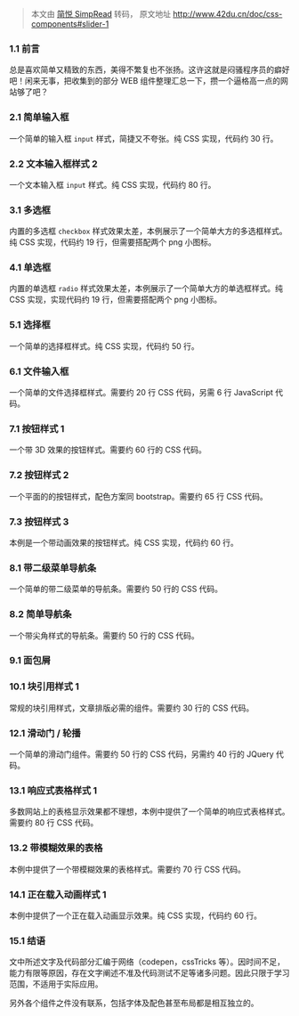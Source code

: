 > 本文由 [简悦 SimpRead](http://ksria.com/simpread/) 转码， 原文地址 http://www.42du.cn/doc/css-components#slider-1

### 1.1 前言

总是喜欢简单又精致的东西，美得不繁复也不张扬。这许这就是闷骚程序员的癖好吧！闲来无事，把收集到的部分 WEB 组件整理汇总一下，攒一个逼格高一点的网站够了吧？

### 2.1 简单输入框

一个简单的输入框 `input` 样式，简捷又不夸张。纯 CSS 实现，代码约 30 行。

### 2.2 文本输入框样式 2

一个文本输入框 `input` 样式。纯 CSS 实现，代码约 80 行。

### 3.1 多选框

内置的多选框 `checkbox` 样式效果太差，本例展示了一个简单大方的多选框样式。纯 CSS 实现，代码约 19 行，但需要搭配两个 png 小图标。

### 4.1 单选框

内置的单选框 `radio` 样式效果太差，本例展示了一个简单大方的单选框样式。纯 CSS 实现，实现代码约 19 行，但需要搭配两个 png 小图标。

### 5.1 选择框

一个简单的选择框样式。纯 CSS 实现，代码约 50 行。

### 6.1 文件输入框

一个简单的文件选择框样式。需要约 20 行 CSS 代码，另需 6 行 JavaScript 代码。

### 7.1 按钮样式 1

一个带 3D 效果的按钮样式。需要约 60 行的 CSS 代码。

### 7.2 按钮样式 2

一个平面的的按钮样式，配色方案同 bootstrap。需要约 65 行 CSS 代码。

### 7.3 按钮样式 3

本例是一个带动画效果的按钮样式。纯 CSS 实现，代码约 60 行。

### 8.1 带二级菜单导航条

一个简单的带二级菜单的导航条。需要约 50 行的 CSS 代码。

### 8.2 简单导航条

一个带尖角样式的导航条。需要约 50 行的 CSS 代码。

### 9.1 面包屑

### 10.1 块引用样式 1

常规的块引用样式，文章排版必需的组件。需要约 30 行的 CSS 代码。

### 12.1 滑动门 / 轮播

一个简单的滑动门组件。需要约 50 行的 CSS 代码，另需约 40 行的 JQuery 代码。

### 13.1 响应式表格样式 1

多数网站上的表格显示效果都不理想，本例中提供了一个简单的响应式表格样式。需要约 80 行 CSS 代码。

### 13.2 带模糊效果的表格

本例中提供了一个带模糊效果的表格样式。需要约 70 行 CSS 代码。

### 14.1 正在载入动画样式 1

本例中提供了一个正在载入动画显示效果。纯 CSS 实现，代码约 60 行。

### 15.1 结语

文中所述文字及代码部分汇编于网络（codepen，cssTricks 等）。因时间不足，能力有限等原因，存在文字阐述不准及代码测试不足等诸多问题。因此只限于学习范围，不适用于实际应用。

另外各个组件之件没有联系，包括字体及配色甚至布局都是相互独立的。